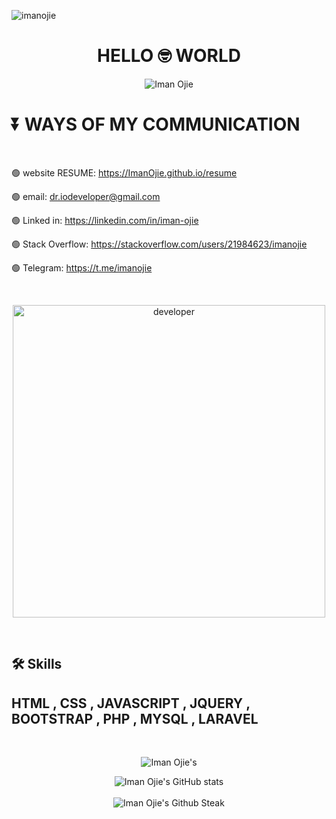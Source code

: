 <p align="left"> <img src="https://komarev.com/ghpvc/?username=imanojie&label=Profile%20views&color=0e75b6&style=flat" alt="imanojie" /></p>

<h1 align="center">HELLO 🤓 WORLD</h1>

<p align="center">
    <img src="https://readme-typing-svg.demolab.com?font=Fira+Code&pause=500&center=true&vCenter=true&multiline=true&width=390&height=100&lines=I'm+Iman+Ojie+;PHP (LARAVEL) Fullstack+Developer" alt="Iman Ojie" />
</p>

<h1>⏬ WAYS OF MY COMMUNICATION </h1>

 <br>
 
   🟢 website RESUME: https://ImanOjie.github.io/resume
 
   🟢 email: dr.iodeveloper@gmail.com

   🟢 Linked in: https://linkedin.com/in/iman-ojie

   🟢 Stack Overflow: https://stackoverflow.com/users/21984623/imanojie

   🟢 Telegram: https://t.me/imanojie
   
 <br>

<p align="center">
<img src="https://github.com/ImanOjie/images/blob/main/developer-gif.gif?raw=true" alt="developer" height="500" />
</p>

<br>

## 🛠 Skills
## HTML , CSS , JAVASCRIPT , JQUERY , BOOTSTRAP , PHP , MYSQL , LARAVEL 

<br>

<p align="center">
    
<img src="https://github-readme-stats.vercel.app/api/top-langs/?username=imanojie&layout=compact&theme=transparent" alt="Iman Ojie's" />

</p>

<p align="center">
  <img src="https://github-readme-stats.vercel.app/api?username=imanojie&show_icons=true&theme=monokai" alt="Iman Ojie's GitHub stats" />
  
  <br>
  
  <br>
    
  <img src="https://github-readme-streak-stats.herokuapp.com/?user=imanojie&theme=monokai" alt="Iman Ojie's Github Steak" />
</p>

